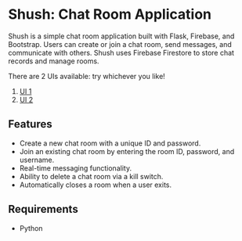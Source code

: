 # Shush: Chat Room Application

Shush is a simple chat room application built with Flask, Firebase, and Bootstrap. Users can create or join a chat room, send messages, and communicate with others. Shush uses Firebase Firestore to store chat records and manage rooms. 

There are 2 UIs available: try whichever you like!

1. [UI 1](https://shush-diff-ui.onrender.com/)
2. [UI 2](https://shush-q6u5.onrender.com/)

## Features
- Create a new chat room with a unique ID and password.
- Join an existing chat room by entering the room ID, password, and username.
- Real-time messaging functionality.
- Ability to delete a chat room via a kill switch.
- Automatically closes a room when a user exits.

## Requirements

- Python 
